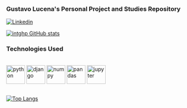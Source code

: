 ### Gustavo Lucena's Personal Project and Studies Repository

[![Linkedin](https://img.shields.io/badge/LinkedIn-0077B5?style=for-the-badge&logo=linkedin&logoColor=white)](https://www.linkedin.com/in/gustavo-lucena-734a37307/)

[![intghp GitHub stats](https://github-readme-stats.vercel.app/api?username=intghp)](https://github.com/intghp/github-readme-stats)

### Technologies Used

<div style='display: inline_block'><br/>
    <img align='center' alt='python' src='https://user-images.githubusercontent.com/25181517/183423507-c056a6f9-1ba8-4312-a350-19bcbc5a8697.png' width=50 height=50>
    <img align='center' alt='django' src='https://github.com/marwin1991/profile-technology-icons/assets/62091613/9bf5650b-e534-4eae-8a26-8379d076f3b4' width=50 height=50>
    <img align='center' alt='numpy' src='https://github.com/marwin1991/profile-technology-icons/assets/76012086/4ec200c2-acdf-4c42-b419-cd49cba3d09f' width=50 height=50>
    <img align='center' alt='pandas' src='https://github.com/marwin1991/profile-technology-icons/assets/76012086/24b02d77-2f28-43c7-b5d6-e15e3395851b' width=50 height=50>
    <img align='center' alt='jupyter' src='https://user-images.githubusercontent.com/25181517/183914128-3fc88b4a-4ac1-40e6-9443-9a30182379b7.png' width=50 height=50>
</div><br/>

[![Top Langs](https://github-readme-stats.vercel.app/api/top-langs/?username=intghp&layout=donut)](https://github.com/anuraghazra/github-readme-stats)
